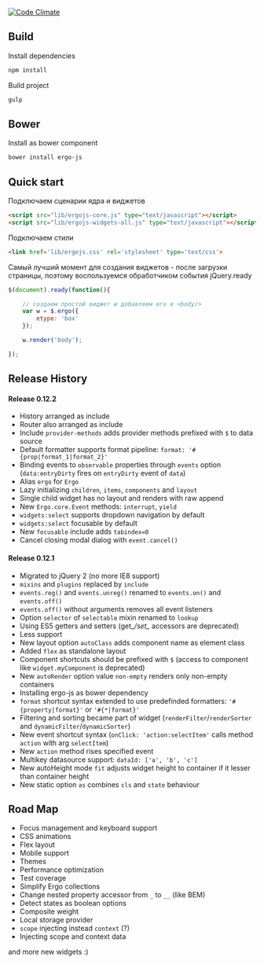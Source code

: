 
[![Code Climate](https://codeclimate.com/github/eliace/ergo-js/badges/gpa.svg)](https://codeclimate.com/github/eliace/ergo-js)


## Build

Install dependencies
```bash
npm install
```

Build project
```bash
gulp
```


## Bower

Install as bower component

```bash
bower install ergo-js
```


## Quick start


Подключаем сценарии ядра и виджетов
```html
<script src="lib/ergojs-core.js" type="text/javascript"></script>
<script src="lib/ergojs-widgets-all.js" type="text/javascript"></script>
```

Подключаем стили
```html
<link href='lib/ergojs.css' rel='stylesheet' type='text/css'>
```

Самый лучший момент для создания виджетов - после загрузки страницы, поэтому воспользуемся обработчиком события jQuery.ready

```javascript
$(document).ready(function(){

    // создаем простой виджет и добавляем его в <body/>
    var w = $.ergo({
        etype: 'box'
    });

    w.render('body');

});

```



## Release History

#### Release 0.12.2
* History arranged as include
* Router also arranged as include
* Include `provider-methods` adds provider methods prefixed with `$` to data source
* Default formatter supports format pipeline: `format: '#{prop|format_1|format_2}'`
* Binding events to `observable` properties through `events` option (`data:entryDirty` fires on `entryDirty` event of `data`)
* Alias `ergo` for `Ergo`
* Lazy initializing `children`, `items`, `components` and `layout`
* Single child widget has no layout and renders with raw append
* New `Ergo.core.Event` methods: `interrupt`, `yield`
* `widgets:select` supports dropdown navigation by default
* `widgets:select` focusable by default
* New `focusable` include adds `tabindex=0`
* Cancel closing modal dialog with `event.cancel()`

#### Release 0.12.1
* Migrated to jQuery 2 (no more IE8 support)
* `mixins` and `plugins` replaced by `include`
* `events.reg()` and `events.unreg()` renamed to `events.on()` and `events.off()`
* `events.off()` without arguments removes all event listeners
* Option `selector` of `selectable` mixin renamed to `lookup`
* Using ES5 getters and setters (get_*/set_* accessors are deprecated)
* Less support
* New layout option `autoClass` adds component name as element class
* Added `flex` as standalone layout
* Component shortcuts should be prefixed with `$` (access to component like `widget.myComponent` is deprecated)
* New `autoRender` option value `non-empty` renders only non-empty containers
* Installing ergo-js as bower dependency
* `format` shortcut syntax extended to use predefinded formatters: `'#{property|format}'` or `'#{*|format}'`
* Filtering and sorting became part of widget (`renderFilter`/`renderSorter` and `dynamicFilter`/`dynamicSorter`)
* New event shortcut syntax (`onClick: 'action:selectItem'` calls method `action` with arg `selectItem`)
* New `action` method rises specified event
* Multikey datasource support: `dataId: ['a', 'b', 'c']`
* New autoHeight mode `fit` adjusts widget height to container if it lesser than container height
* New static option `as` combines `cls` and `state` behaviour





## Road Map
* Focus management and keyboard support
* CSS animations
* Flex layout
* Mobile support
* Themes
* Performance optimization
* Test coverage
* Simplify Ergo collections
* Change nested property accessor from `_` to `__` (like BEM)
* Detect states as boolean options
* Composite weight
* Local storage provider
* `scope` injecting instead `context` (?)
* Injecting scope and context data

and more new widgets :)
